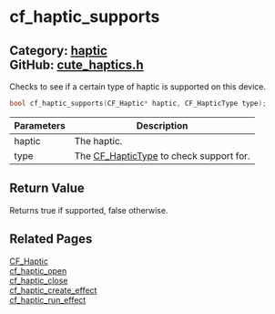 # cf_haptic_supports

Category: [haptic](https://github.com/RandyGaul/cute_framework/blob/master/docs/api_reference?id=haptic)  
GitHub: [cute_haptics.h](https://github.com/RandyGaul/cute_framework/blob/master/include/cute_haptics.h)  
---

Checks to see if a certain type of haptic is supported on this device.

```cpp
bool cf_haptic_supports(CF_Haptic* haptic, CF_HapticType type);
```

Parameters | Description
--- | ---
haptic | The haptic.
type | The [CF_HapticType](https://github.com/RandyGaul/cute_framework/blob/master/docs/haptic/cf_haptictype.md) to check support for.

## Return Value

Returns true if supported, false otherwise.

## Related Pages

[CF_Haptic](https://github.com/RandyGaul/cute_framework/blob/master/docs/haptic/cf_haptic.md)  
[cf_haptic_open](https://github.com/RandyGaul/cute_framework/blob/master/docs/haptic/cf_haptic_open.md)  
[cf_haptic_close](https://github.com/RandyGaul/cute_framework/blob/master/docs/haptic/cf_haptic_close.md)  
[cf_haptic_create_effect](https://github.com/RandyGaul/cute_framework/blob/master/docs/haptic/cf_haptic_create_effect.md)  
[cf_haptic_run_effect](https://github.com/RandyGaul/cute_framework/blob/master/docs/haptic/cf_haptic_run_effect.md)  
